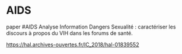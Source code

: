 # AIDS
paper #AIDS Analyse Information Dangers Sexualité : caractériser les discours à propos du VIH dans les forums de santé.

https://hal.archives-ouvertes.fr/IC_2018/hal-01839552
